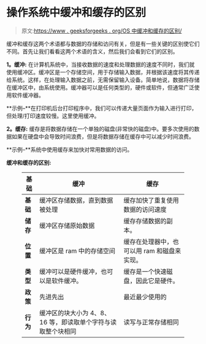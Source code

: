 # 操作系统中缓冲和缓存的区别

> 原文:[https://www . geeksforgeeks . org/OS 中缓冲和缓存的区别/](https://www.geeksforgeeks.org/difference-between-buffering-and-caching-in-os/)

缓冲和缓存这两个术语都与数据的存储和访问有关，但是有一些关键的区别使它们不同。首先让我们看看这两个术语的含义，然后我们会看到它们的区别。

**1。缓冲:**
在计算机系统中，当接收数据的速度和处理数据的速度不同时，我们就使用缓冲区。缓冲区是一个存储空间，用于存储输入数据，并根据该速度将其传递给系统。这样，在处理输入数据之前，无需保留输入设备。简单地说，数据将存储在缓冲区中，由系统使用。缓冲器可以是任何类型的，硬件或软件，但通常广泛使用软件缓冲器。

**示例–**在打印机后台打印程序中，我们可以传递大量页面作为输入进行打印，但处理/打印速度较慢。这里使用缓冲。

**2。缓存:**
缓存是将数据存储在一个单独的磁盘(非常快的磁盘)中。要多次使用的数据如果在硬盘中会导致时间浪费，但是将数据存储在缓存中可以减少时间浪费。

**示例–**系统中使用缓存来加快对常用数据的访问。

**缓冲和缓存的区别:**

<figure class="table">

| **基础** | **缓冲** | **缓存** |
| --- | --- | --- |
| **基础** | 缓冲区存储数据，直到数据被处理 | 缓存加快了重复使用数据的访问速度 |
| **储存** | 缓冲区存储原始数据 | 缓存存储数据的副本。 |
| **位置** | 缓冲区是 ram 中的存储空间 | 缓存在处理器中，也可以用 ram 和磁盘来实现。 |
| **类型** | 缓冲可以是硬件缓冲，也可以是软件缓冲。 | 缓存是一个快速磁盘，因此它是硬件。 |
| **政策** | 先进先出 | 最近最少使用的 |
| **行为** | 缓冲区的块大小为 4、8、16 等，即读取单个字符与读取整个块相同 | 读写与正常存储相同 |

</figure>